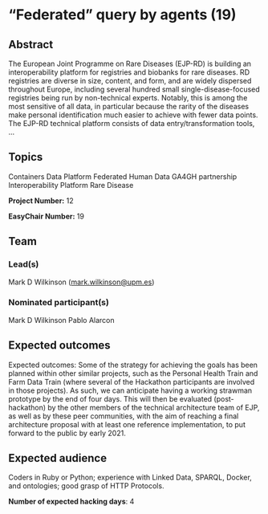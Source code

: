 # “Federated” query by agents (19)

## Abstract

The European Joint Programme on Rare Diseases (EJP-RD) is building an interoperability platform for registries and biobanks for rare diseases. RD registries are diverse in size, content, and form, and are widely dispersed throughout Europe, including several hundred small single-disease-focused registries being run by non-technical experts. Notably, this is among the most sensitive of all data, in particular because the rarity of the diseases make personal identification much easier to achieve with fewer data points. The EJP-RD technical platform consists of data entry/transformation tools, ...

## Topics

Containers
 Data Platform
 Federated Human Data
 GA4GH partnership
 Interoperability Platform
 Rare Disease

**Project Number:** 12



**EasyChair Number:** 19

## Team

### Lead(s)

Mark D Wilkinson (mark.wilkinson@upm.es)

### Nominated participant(s)

Mark D Wilkinson
 Pablo Alarcon

## Expected outcomes

Expected outcomes: Some of the strategy for achieving the goals has been planned within other similar projects, such as the Personal Health Train and Farm Data Train (where several of the Hackathon participants are involved in those projects). As such, we can anticipate having a working strawman prototype by the end of four days. This will then be evaluated (post-hackathon) by the other members of the technical architecture team of EJP, as well as by these peer communities, with the aim of reaching a final architecture proposal with at least one reference implementation, to put forward to the public by early 2021.

## Expected audience

Coders in Ruby or Python; experience with Linked Data, SPARQL, Docker, and ontologies; good grasp of HTTP Protocols.

**Number of expected hacking days**: 4

